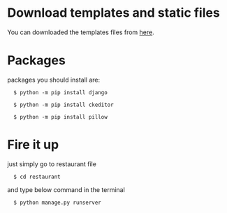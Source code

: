 
# Download templates and static files

You can downloaded the templates files from [here](https://www.free-css.com/free-css-templates/page249/yamifood).



# Packages

packages you should install are:


```
  $ python -m pip install django
```
```
  $ python -m pip install ckeditor
```
```
  $ python -m pip install pillow
```

# Fire it up
just simply go to restaurant file
```
  $ cd restaurant
```

and type below command in the terminal
```
  $ python manage.py runserver
```
